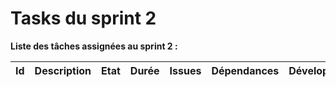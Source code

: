 # Tasks du sprint 2

**Liste des tâches assignées au sprint 2 :**

| Id  | Description | Etat | Durée | Issues | Dépendances| Développeur |
|:---:|---|:---:|:---:|:---:|:---:|:---:|
